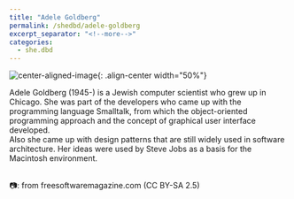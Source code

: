 ```yaml
---
title: "Adele Goldberg"
permalink: /shedbd/adele-goldberg
excerpt_separator: "<!--more-->"
categories:
  - she.dbd
---
```



![center-aligned-image](https://upload.wikimedia.org/wikipedia/commons/c/ce/Adele_Goldberg_%282007%29.jpg){: .align-center width="50%"}

Adele Goldberg (1945-) is a Jewish computer scientist who grew up in Chicago. She was part of the developers who came up with the programming language Smalltalk, from which the object-oriented programming approach and the concept of graphical user interface developed. \
Also she came up with design patterns that are still widely used in software architecture. Her ideas were used by Steve Jobs as a basis for the Macintosh environment.⁠ \
⁠

📷: from freesoftwaremagazine.com (CC BY-SA 2.5)⁠
⁠

